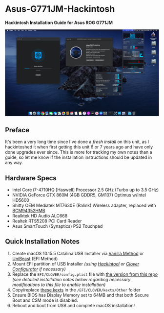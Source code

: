 # Asus-G771JM-Hackintosh
**Hackintosh Installation Guide  for Asus ROG G771JM**
<p align="center" style="margin:0 auto !important;text-align:center !important;"><img src="https://github.com/ouija/Asus-S510UA-DS71-Hackintosh/raw/master/Images/Asus-S510UA-DS71-Hackintosh.png"></p>

## Preface
It's been a very long time since I've done a *fresh install* on this unit, as I hackintoshed it when first getting this unit 6 or 7 years ago and have only done upgrades ever since.   This is more for tracking my own notes than a guide, so let me know if the installation instructions should be updated in any way.

## Hardware Specs
- Intel Core i7-4710HQ [Haswell] Processor 2.5 GHz (Turbo up to 3.5 GHz)
- NVIDIA GeForce GTX 860M (4GB GDDR5, GM107) Optimus w/Intel HD5600
- Shitty OEM Mediatek MT7630E (Ralink) Wireless adapter, replaced with [BCM94352HMB](https://www.newegg.ca/broadcom-bcm94352hmb-m-2-mini-pci-e/p/0XM-00BD-00005)
- Realktek HD Audio ALC668
- Realtek RTS5208 PCI Card Reader
- Asus SmartTouch (Synaptics) PS2 Touchpad

## Quick Installation Notes

1. Create macOS 10.15.5 Catalina USB Installer via [Vanilla Method](https://hackintosher.com/guides/how-to-make-a-macos-10-15-catalina-flash-drive-installer/) or [UniBeast](https://www.tonymacx86.com/resources/unibeast-10-1-0-catalina.469/) (EFI Method)
 2. Mount EFI partition of USB Installer *(using [Hackintool](https://github.com/headkaze/Hackintool/releases) or [Clover Configurator](https://mackie100projects.altervista.org/download-clover-configurator/) if necessary)*
 3. Replace the `EFI/CLOVER/config.plist` file with [the version from this repo](Installation/EFI/CLOVER/config.plist) *(see detailed installation notes  below regarding necessary modifications to this file to enable installation)*
 4. Copy/replace [these kexts](Installation/EFI/CLOVER/kexts/Other) in the `/EFI/CLOVER/kexts/Other` folder
 5. Ensure BIOS has Display Memory set to 64MB and that both Secure Boot and CSM mode is disabled.
 6. Reboot and boot from USB and complete macOS installation! 
